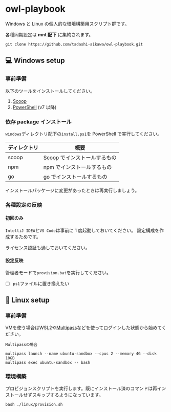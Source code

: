 # owl-playbook

Windows と Linux の個人的な環境構築用スクリプト群です。

各種同期設定は **mnt 配下** に集約されます。

```console
git clone https://github.com/tadashi-aikawa/owl-playbook.git
```

## 💻 Windows setup

### 事前準備

以下のツールをインストールしてください。

1. [Scoop](https://github.com/lukesampson/scoop)
2. [PowerShell](https://github.com/PowerShell/PowerShell/releases) (v7 以降)

### 依存 package インストール

`windows`ディレクトリ配下の`install.ps1`を PowerShell で実行してください。

| ディレクトリ | 概要                         |
| ------------ | ---------------------------- |
| scoop        | Scoop でインストールするもの |
| npm          | npm でインストールするもの   |
| go           | go でインストールするもの    |

インストールパッケージに変更があったときは再実行しましょう。

### 各種設定の反映

#### 初回のみ

`IntelliJ IDEA`と`VS Code`は事前に 1 度起動しておいてください。
設定構成を作成するためです。

ライセンス認証も通しておいてください。

#### 設定反映

管理者モードで`provision.bat`を実行してください。

- [ ] `ps1`ファイルに置き換えたい

## 🐧 Linux setup

### 事前準備

VMを使う場合はWSL2や[Multipass]などを使ってログインした状態から始めてください。

`Multipassの場合`
```console
multipass launch --name ubuntu-sandbox --cpus 2 --memory 4G --disk 10GB
multipass exec ubuntu-sandbox -- bash
```

### 環境構築

プロビジョンスクリプトを実行します。既にインストール済のコマンドは再インストールせずスキップするようになっています。

```console
bash ./linux/provision.sh
```

[Multipass]: https://multipass.run/
